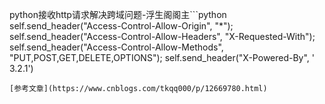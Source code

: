 python接收http请求解决跨域问题-浮生阁阁主```python
self.send_header("Access-Control-Allow-Origin", "*");
self.send_header("Access-Control-Allow-Headers", "X-Requested-With");
self.send_header("Access-Control-Allow-Methods", "PUT,POST,GET,DELETE,OPTIONS");
self.send_header("X-Powered-By", ' 3.2.1')
```
[参考文章](https://www.cnblogs.com/tkqq000/p/12669780.html)